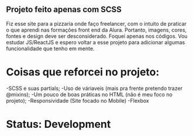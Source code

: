 ## Projeto feito apenas com SCSS

Fiz esse site para a pizzaria onde faço freelancer, com o intuito de praticar o que aprendi nas formações front end da Alura. Portanto, imagens, cores, fontes e design deve ser desconsiderado. Foquei apenas nos códigos.
Vou estudar JS/ReactJS e espero voltar a esse projeto para adicionar algumas funcionalidade que tenho em mente.

# Coisas que reforcei no projeto:

-SCSS e suas partials;
-Uso de váriaveis (mais pra frente pretendo trazer @mixins);
-Um pouco de boas práticas no HTML (não é meu foco no projeto);
-Responsividade (Site focado no Mobile)
-Flexbox

# Status: Development